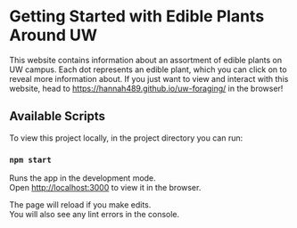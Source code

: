 # Getting Started with Edible Plants Around UW

This website contains information about an assortment of edible plants on UW campus. Each dot represents an edible plant, which you can click on to reveal more information about. If you just want to view and interact with this website, head to https://hannah489.github.io/uw-foraging/ in the browser!

## Available Scripts

To view this project locally, in the project directory you can run:

### `npm start`

Runs the app in the development mode.\
Open [http://localhost:3000](http://localhost:3000) to view it in the browser.

The page will reload if you make edits.\
You will also see any lint errors in the console.
